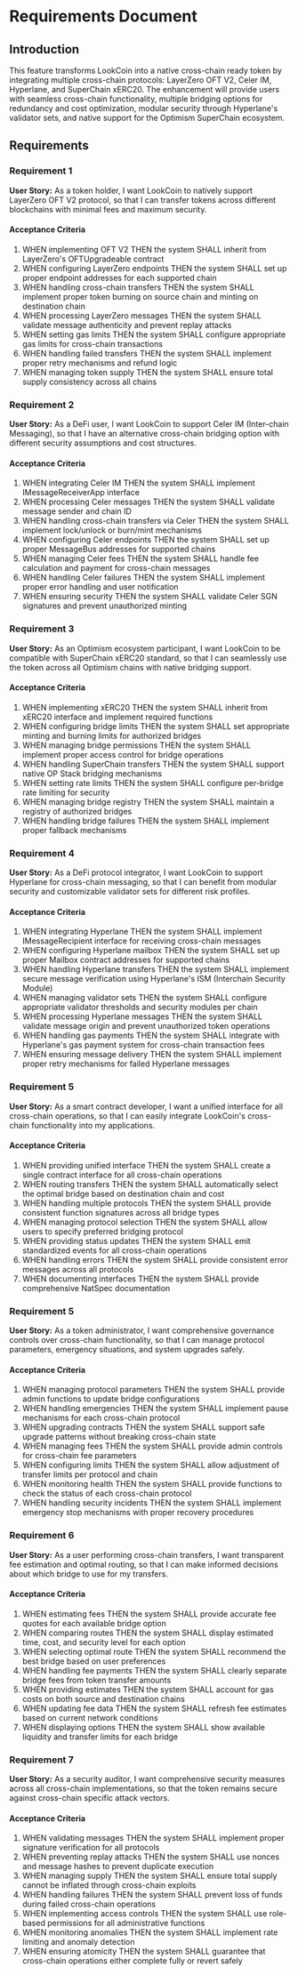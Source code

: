 # Requirements Document

## Introduction

This feature transforms LookCoin into a native cross-chain ready token by integrating multiple cross-chain protocols: LayerZero OFT V2, Celer IM, Hyperlane, and SuperChain xERC20. The enhancement will provide users with seamless cross-chain functionality, multiple bridging options for redundancy and cost optimization, modular security through Hyperlane's validator sets, and native support for the Optimism SuperChain ecosystem.

## Requirements

### Requirement 1

**User Story:** As a token holder, I want LookCoin to natively support LayerZero OFT V2 protocol, so that I can transfer tokens across different blockchains with minimal fees and maximum security.

#### Acceptance Criteria

1. WHEN implementing OFT V2 THEN the system SHALL inherit from LayerZero's OFTUpgradeable contract
2. WHEN configuring LayerZero endpoints THEN the system SHALL set up proper endpoint addresses for each supported chain
3. WHEN handling cross-chain transfers THEN the system SHALL implement proper token burning on source chain and minting on destination chain
4. WHEN processing LayerZero messages THEN the system SHALL validate message authenticity and prevent replay attacks
5. WHEN setting gas limits THEN the system SHALL configure appropriate gas limits for cross-chain transactions
6. WHEN handling failed transfers THEN the system SHALL implement proper retry mechanisms and refund logic
7. WHEN managing token supply THEN the system SHALL ensure total supply consistency across all chains

### Requirement 2

**User Story:** As a DeFi user, I want LookCoin to support Celer IM (Inter-chain Messaging), so that I have an alternative cross-chain bridging option with different security assumptions and cost structures.

#### Acceptance Criteria

1. WHEN integrating Celer IM THEN the system SHALL implement IMessageReceiverApp interface
2. WHEN processing Celer messages THEN the system SHALL validate message sender and chain ID
3. WHEN handling cross-chain transfers via Celer THEN the system SHALL implement lock/unlock or burn/mint mechanisms
4. WHEN configuring Celer endpoints THEN the system SHALL set up proper MessageBus addresses for supported chains
5. WHEN managing Celer fees THEN the system SHALL handle fee calculation and payment for cross-chain messages
6. WHEN handling Celer failures THEN the system SHALL implement proper error handling and user notification
7. WHEN ensuring security THEN the system SHALL validate Celer SGN signatures and prevent unauthorized minting

### Requirement 3

**User Story:** As an Optimism ecosystem participant, I want LookCoin to be compatible with SuperChain xERC20 standard, so that I can seamlessly use the token across all Optimism chains with native bridging support.

#### Acceptance Criteria

1. WHEN implementing xERC20 THEN the system SHALL inherit from xERC20 interface and implement required functions
2. WHEN configuring bridge limits THEN the system SHALL set appropriate minting and burning limits for authorized bridges
3. WHEN managing bridge permissions THEN the system SHALL implement proper access control for bridge operations
4. WHEN handling SuperChain transfers THEN the system SHALL support native OP Stack bridging mechanisms
5. WHEN setting rate limits THEN the system SHALL configure per-bridge rate limiting for security
6. WHEN managing bridge registry THEN the system SHALL maintain a registry of authorized bridges
7. WHEN handling bridge failures THEN the system SHALL implement proper fallback mechanisms

### Requirement 4

**User Story:** As a DeFi protocol integrator, I want LookCoin to support Hyperlane for cross-chain messaging, so that I can benefit from modular security and customizable validator sets for different risk profiles.

#### Acceptance Criteria

1. WHEN integrating Hyperlane THEN the system SHALL implement IMessageRecipient interface for receiving cross-chain messages
2. WHEN configuring Hyperlane mailbox THEN the system SHALL set up proper Mailbox contract addresses for supported chains
3. WHEN handling Hyperlane transfers THEN the system SHALL implement secure message verification using Hyperlane's ISM (Interchain Security Module)
4. WHEN managing validator sets THEN the system SHALL configure appropriate validator thresholds and security modules per chain
5. WHEN processing Hyperlane messages THEN the system SHALL validate message origin and prevent unauthorized token operations
6. WHEN handling gas payments THEN the system SHALL integrate with Hyperlane's gas payment system for cross-chain transaction fees
7. WHEN ensuring message delivery THEN the system SHALL implement proper retry mechanisms for failed Hyperlane messages

### Requirement 5

**User Story:** As a smart contract developer, I want a unified interface for all cross-chain operations, so that I can easily integrate LookCoin's cross-chain functionality into my applications.

#### Acceptance Criteria

1. WHEN providing unified interface THEN the system SHALL create a single contract interface for all cross-chain operations
2. WHEN routing transfers THEN the system SHALL automatically select the optimal bridge based on destination chain and cost
3. WHEN handling multiple protocols THEN the system SHALL provide consistent function signatures across all bridge types
4. WHEN managing protocol selection THEN the system SHALL allow users to specify preferred bridging protocol
5. WHEN providing status updates THEN the system SHALL emit standardized events for all cross-chain operations
6. WHEN handling errors THEN the system SHALL provide consistent error messages across all protocols
7. WHEN documenting interfaces THEN the system SHALL provide comprehensive NatSpec documentation

### Requirement 5

**User Story:** As a token administrator, I want comprehensive governance controls over cross-chain functionality, so that I can manage protocol parameters, emergency situations, and system upgrades safely.

#### Acceptance Criteria

1. WHEN managing protocol parameters THEN the system SHALL provide admin functions to update bridge configurations
2. WHEN handling emergencies THEN the system SHALL implement pause mechanisms for each cross-chain protocol
3. WHEN upgrading contracts THEN the system SHALL support safe upgrade patterns without breaking cross-chain state
4. WHEN managing fees THEN the system SHALL provide admin controls for cross-chain fee parameters
5. WHEN configuring limits THEN the system SHALL allow adjustment of transfer limits per protocol and chain
6. WHEN monitoring health THEN the system SHALL provide functions to check the status of each cross-chain protocol
7. WHEN handling security incidents THEN the system SHALL implement emergency stop mechanisms with proper recovery procedures

### Requirement 6

**User Story:** As a user performing cross-chain transfers, I want transparent fee estimation and optimal routing, so that I can make informed decisions about which bridge to use for my transfers.

#### Acceptance Criteria

1. WHEN estimating fees THEN the system SHALL provide accurate fee quotes for each available bridge option
2. WHEN comparing routes THEN the system SHALL display estimated time, cost, and security level for each option
3. WHEN selecting optimal route THEN the system SHALL recommend the best bridge based on user preferences
4. WHEN handling fee payments THEN the system SHALL clearly separate bridge fees from token transfer amounts
5. WHEN providing estimates THEN the system SHALL account for gas costs on both source and destination chains
6. WHEN updating fee data THEN the system SHALL refresh fee estimates based on current network conditions
7. WHEN displaying options THEN the system SHALL show available liquidity and transfer limits for each bridge

### Requirement 7

**User Story:** As a security auditor, I want comprehensive security measures across all cross-chain implementations, so that the token remains secure against cross-chain specific attack vectors.

#### Acceptance Criteria

1. WHEN validating messages THEN the system SHALL implement proper signature verification for all protocols
2. WHEN preventing replay attacks THEN the system SHALL use nonces and message hashes to prevent duplicate execution
3. WHEN managing supply THEN the system SHALL ensure total supply cannot be inflated through cross-chain exploits
4. WHEN handling failures THEN the system SHALL prevent loss of funds during failed cross-chain operations
5. WHEN implementing access controls THEN the system SHALL use role-based permissions for all administrative functions
6. WHEN monitoring anomalies THEN the system SHALL implement rate limiting and anomaly detection
7. WHEN ensuring atomicity THEN the system SHALL guarantee that cross-chain operations either complete fully or revert safely
